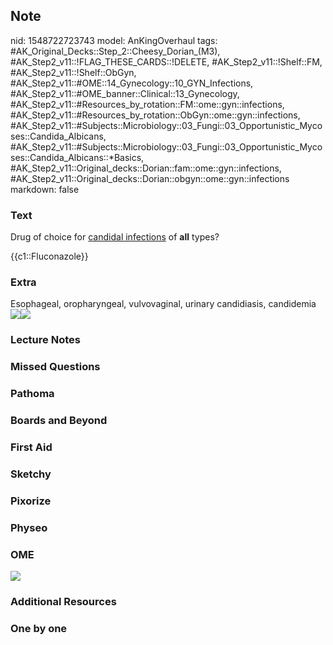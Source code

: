 ## Note
nid: 1548722723743
model: AnKingOverhaul
tags: #AK_Original_Decks::Step_2::Cheesy_Dorian_(M3), #AK_Step2_v11::!FLAG_THESE_CARDS::!DELETE, #AK_Step2_v11::!Shelf::FM, #AK_Step2_v11::!Shelf::ObGyn, #AK_Step2_v11::#OME::14_Gynecology::10_GYN_Infections, #AK_Step2_v11::#OME_banner::Clinical::13_Gynecology, #AK_Step2_v11::#Resources_by_rotation::FM::ome::gyn::infections, #AK_Step2_v11::#Resources_by_rotation::ObGyn::ome::gyn::infections, #AK_Step2_v11::#Subjects::Microbiology::03_Fungi::03_Opportunistic_Mycoses::Candida_Albicans, #AK_Step2_v11::#Subjects::Microbiology::03_Fungi::03_Opportunistic_Mycoses::Candida_Albicans::*Basics, #AK_Step2_v11::Original_decks::Dorian::fam::ome::gyn::infections, #AK_Step2_v11::Original_decks::Dorian::obgyn::ome::gyn::infections
markdown: false

### Text
Drug of choice for <u>candidal infections</u> of <b>all</b> types?
<div>
  {{c1::Fluconazole}}
</div>

### Extra
<div>
  Esophageal, oropharyngeal, vulvovaginal, urinary candidiasis,
  candidemia
</div><img src=
"Screen%20Shot%202017-03-25%20at%202.53.43%20PM.jpg"><img src=
"Screen%20Shot%202017-03-25%20at%203.12.53%20PM.jpg">

### Lecture Notes


### Missed Questions


### Pathoma


### Boards and Beyond


### First Aid


### Sketchy


### Pixorize


### Physeo


### OME
<div class="ome-widget">
  <a href=
  "https://onlinemeded.org/spa/gynecology?ref=anki"><img src=
  "_OME_AnkiFlashcards_Topic_2.png"></a>
</div>

### Additional Resources


### One by one

